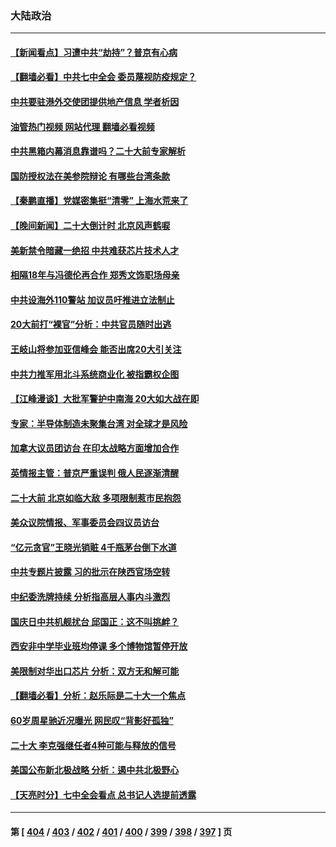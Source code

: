 ### 大陆政治
---
#### [【新闻看点】习遭中共“劫持”？普京有心病](../../pages/ncid277/n13843372.md?10121645) 
#### [【翻墙必看】中共七中全会 委员蔑视防疫规定？](../../pages/ncid277/n13843573.md?10121645) 
#### [中共要驻港外交使团提供地产信息 学者析因](../../pages/ncid277/n13843453.md?10121645) 
#### [油管热门视频 网站代理 翻墙必看视频](http://209.222.30.114:81/youtube.html?10121645)
#### [中共黑箱内幕消息靠谱吗？二十大前专家解析](../../pages/ncid277/n13843413.md?10121645) 
#### [国防授权法在美参院辩论 有哪些台湾条款](../../pages/ncid277/n13843343.md?10121645) 
#### [【秦鹏直播】党媒密集挺“清零” 上海水荒来了](../../pages/ncid277/n13843242.md?10121645) 
#### [【晚间新闻】二十大倒计时 北京风声鹤唳](../../pages/ncid277/n13843305.md?10121645) 
#### [美新禁令暗藏一绝招 中共难获芯片技术人才](../../pages/ncid277/n13843315.md?10121645) 
#### [相隔18年与冯德伦再合作 郑秀文饰职场母亲](../../pages/ncid277/n13843344.md?10121645) 
#### [中共设海外110警站 加议员吁推进立法制止](../../pages/ncid277/n13843260.md?10121645) 
#### [20大前打“裸官”分析：中共官员随时出逃](../../pages/ncid277/n13842914.md?10121645) 
#### [王岐山将参加亚信峰会 能否出席20大引关注](../../pages/ncid277/n13843231.md?10121645) 
#### [中共力推军用北斗系统商业化 被指霸权企图](../../pages/ncid277/n13842912.md?10121645) 
#### [【江峰漫谈】大批军警护中南海 20大如大战在即](../../pages/ncid277/n13843187.md?10121645) 
#### [专家：半导体制造未聚集台湾 对全球才是风险](../../pages/ncid277/n13842760.md?10121645) 
#### [加拿大议员团访台 在印太战略方面增加合作](../../pages/ncid277/n13842986.md?10121645) 
#### [英情报主管：普京严重误判 俄人民逐渐清醒](../../pages/ncid277/n13843158.md?10121645) 
#### [二十大前 北京如临大敌 多项限制惹市民抱怨](../../pages/ncid277/n13843099.md?10121645) 
#### [美众议院情报、军事委员会四议员访台](../../pages/ncid277/n13843018.md?10121645) 
#### [“亿元贪官”王晓光销赃 4千瓶茅台倒下水道](../../pages/ncid277/n13843068.md?10121645) 
#### [中共专题片披露 习的批示在陕西官场空转](../../pages/ncid277/n13843071.md?10121645) 
#### [中纪委洗牌持续 分析指高层人事内斗激烈](../../pages/ncid277/n13842929.md?10121645) 
#### [国庆日中共机舰扰台 邱国正：这不叫挑衅？](../../pages/ncid277/n13842802.md?10121645) 
#### [西安非中学毕业班均停课 多个博物馆暂停开放](../../pages/ncid277/n13842719.md?10121645) 
#### [美限制对华出口芯片 分析：双方无和解可能](../../pages/ncid277/n13842647.md?10121645) 
#### [【翻墙必看】分析：赵乐际是二十大一个焦点](../../pages/ncid277/n13842842.md?10121645) 
#### [60岁周星驰近况曝光 网民叹“背影好孤独”](../../pages/ncid277/n13842632.md?10121645) 
#### [二十大 李克强继任者4种可能与释放的信号](../../pages/ncid277/n13842649.md?10121645) 
#### [美国公布新北极战略 分析：遏中共北极野心](../../pages/ncid277/n13842730.md?10121645) 
#### [【天亮时分】七中全会看点 总书记人选提前透露](../../pages/ncid277/n13842636.md?10121645) 

---
#### 第 [ [404](./404.md?10121645) / [403](./403.md?10121645) / [402](./402.md?10121645) / [401](./401.md?10121645) / [400](./400.md?10121645) / [399](./399.md?10121645) / [398](./398.md?10121645) / [397](./397.md?10121645) ] 页
